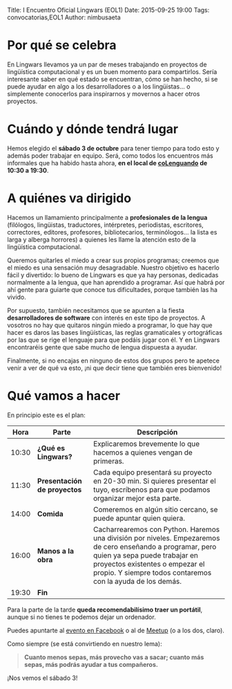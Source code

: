 Title: I Encuentro Oficial Lingwars (EOL1)
Date: 2015-09-25 19:00
Tags: convocatorias,EOL1
Author: nimbusaeta

# Por qué se celebra

En Lingwars llevamos ya un par de meses trabajando en proyectos de lingüística computacional y es un buen momento para compartirlos. Sería interesante saber en qué estado se encuentran, cómo se han hecho, si se puede ayudar en algo a los desarrolladores o a los lingüistas... o simplemente conocerlos para inspirarnos y movernos a hacer otros proyectos.

# Cuándo y dónde tendrá lugar

Hemos elegido el __sábado 3 de octubre__ para tener tiempo para todo esto y además poder trabajar en equipo. Será, como todos los encuentros más informales que ha habido hasta ahora, __en el local de [coLenguando](http://encomienda.colenguando.com) de 10:30 a 19:30__.

# A quiénes va dirigido

Hacemos un llamamiento principalmente a __profesionales de la lengua__ (filólogos, lingüistas, traductores, intérpretes, periodistas, escritores, correctores, editores, profesores, bibliotecarios, terminólogos... la lista es larga y alberga horrores) a quienes les llame la atención esto de la lingüística computacional.

Queremos quitarles el miedo a crear sus propios programas; creemos que el miedo es una sensación muy desagradable. Nuestro objetivo es hacerlo fácil y divertido: lo bueno de Lingwars es que ya hay personas, dedicadas normalmente a la lengua, que han aprendido a programar. Así que habrá por ahí gente para guiarte que conoce tus dificultades, porque también las ha vivido.

Por supuesto, también necesitamos que se apunten a la fiesta __desarrolladores de software__ con interés en este tipo de proyectos. A vosotros no hay que quitaros ningún miedo a programar, lo que hay que hacer es daros las bases lingüísticas, las reglas gramaticales y ortográficas por las que se rige el lenguaje para que podáis jugar con él. Y en Lingwars encontraréis gente que sabe mucho de lengua dispuesta a ayudar.

Finalmente, si no encajas en ninguno de estos dos grupos pero te apetece venir a ver de qué va esto, ¡ni que decir tiene que también eres bienvenido!

# Qué vamos a hacer

En principio este es el plan:

Hora | Parte | Descripción
----- | ----- | -----
10:30 | __¿Qué es Lingwars?__ | Explicaremos brevemente lo que hacemos a quienes vengan de primeras.
11:30 | __Presentación de proyectos__ | Cada equipo presentará su proyecto en 20-30 min. Si quieres presentar el tuyo, escríbenos para que podamos organizar mejor esta parte.
14:00 | __Comida__ | Comeremos en algún sitio cercano, se puede apuntar quien quiera.
16:00 | __Manos a la obra__ | Cacharrearemos con Python. Haremos una división por niveles. Empezaremos de cero enseñando a programar, pero quien ya sepa puede trabajar en proyectos existentes o empezar el propio. Y siempre todos contaremos con la ayuda de los demás.
19:30 | __Fin__ | 

Para la parte de la tarde __queda recomendabilísimo traer un portátil__, aunque si no tienes te podemos dejar un ordenador.

Puedes apuntarte al [evento en Facebook](https://www.facebook.com/events/100625420292912/) o al de [Meetup](http://www.meetup.com/es/Lenguando/events/225517649/) (o a los dos, claro).

Como siempre (se está convirtiendo en nuestro lema):

> __Cuanto menos sepas, más provecho vas a sacar; cuanto más sepas, más podrás ayudar a tus compañeros.__

¡Nos vemos el sábado 3!